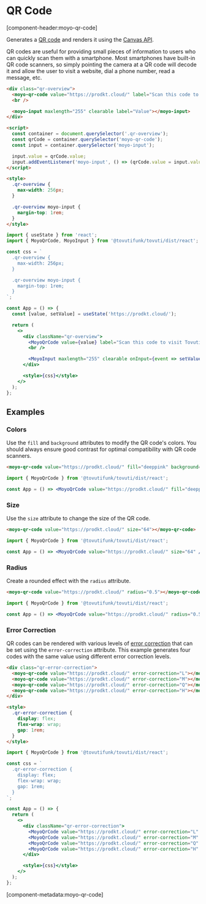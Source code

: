 # QR Code

[component-header:moyo-qr-code]

Generates a [QR code](https://www.qrcode.com/) and renders it using the [Canvas API](https://developer.mozilla.org/en-US/docs/Web/API/Canvas_API).

QR codes are useful for providing small pieces of information to users who can quickly scan them with a smartphone. Most smartphones have built-in QR code scanners, so simply pointing the camera at a QR code will decode it and allow the user to visit a website, dial a phone number, read a message, etc.

```html preview
<div class="qr-overview">
  <moyo-qr-code value="https://prodkt.cloud/" label="Scan this code to visit Tovuti on the web!"></moyo-qr-code>
  <br />

  <moyo-input maxlength="255" clearable label="Value"></moyo-input>
</div>

<script>
  const container = document.querySelector('.qr-overview');
  const qrCode = container.querySelector('moyo-qr-code');
  const input = container.querySelector('moyo-input');

  input.value = qrCode.value;
  input.addEventListener('moyo-input', () => (qrCode.value = input.value));
</script>

<style>
  .qr-overview {
    max-width: 256px;
  }

  .qr-overview moyo-input {
    margin-top: 1rem;
  }
</style>
```

```jsx react
import { useState } from 'react';
import { MoyoQrCode, MoyoInput } from '@tovutifunk/tovuti/dist/react';

const css = `
  .qr-overview {
    max-width: 256px;
  }

  .qr-overview moyo-input {
    margin-top: 1rem;
  }
`;

const App = () => {
  const [value, setValue] = useState('https://prodkt.cloud/');

  return (
    <>
      <div className="qr-overview">
        <MoyoQrCode value={value} label="Scan this code to visit Tovuti on the web!" />
        <br />

        <MoyoInput maxlength="255" clearable onInput={event => setValue(event.target.value)} />
      </div>

      <style>{css}</style>
    </>
  );
};
```

## Examples

### Colors

Use the `fill` and `background` attributes to modify the QR code's colors. You should always ensure good contrast for optimal compatibility with QR code scanners.

```html preview
<moyo-qr-code value="https://prodkt.cloud/" fill="deeppink" background="white"></moyo-qr-code>
```

```jsx react
import { MoyoQrCode } from '@tovutifunk/tovuti/dist/react';

const App = () => <MoyoQrCode value="https://prodkt.cloud/" fill="deeppink" background="white" />;
```

### Size

Use the `size` attribute to change the size of the QR code.

```html preview
<moyo-qr-code value="https://prodkt.cloud/" size="64"></moyo-qr-code>
```

```jsx react
import { MoyoQrCode } from '@tovutifunk/tovuti/dist/react';

const App = () => <MoyoQrCode value="https://prodkt.cloud/" size="64" />;
```

### Radius

Create a rounded effect with the `radius` attribute.

```html preview
<moyo-qr-code value="https://prodkt.cloud/" radius="0.5"></moyo-qr-code>
```

```jsx react
import { MoyoQrCode } from '@tovutifunk/tovuti/dist/react';

const App = () => <MoyoQrCode value="https://prodkt.cloud/" radius="0.5" />;
```

### Error Correction

QR codes can be rendered with various levels of [error correction](https://www.qrcode.com/en/about/error_correction.html) that can be set using the `error-correction` attribute. This example generates four codes with the same value using different error correction levels.

```html preview
<div class="qr-error-correction">
  <moyo-qr-code value="https://prodkt.cloud/" error-correction="L"></moyo-qr-code>
  <moyo-qr-code value="https://prodkt.cloud/" error-correction="M"></moyo-qr-code>
  <moyo-qr-code value="https://prodkt.cloud/" error-correction="Q"></moyo-qr-code>
  <moyo-qr-code value="https://prodkt.cloud/" error-correction="H"></moyo-qr-code>
</div>

<style>
  .qr-error-correction {
    display: flex;
    flex-wrap: wrap;
    gap: 1rem;
  }
</style>
```

```jsx react
import { MoyoQrCode } from '@tovutifunk/tovuti/dist/react';

const css = `
  .qr-error-correction {
    display: flex;
    flex-wrap: wrap;
    gap: 1rem;
  }
`;

const App = () => {
  return (
    <>
      <div className="qr-error-correction">
        <MoyoQrCode value="https://prodkt.cloud/" error-correction="L" />
        <MoyoQrCode value="https://prodkt.cloud/" error-correction="M" />
        <MoyoQrCode value="https://prodkt.cloud/" error-correction="Q" />
        <MoyoQrCode value="https://prodkt.cloud/" error-correction="H" />
      </div>

      <style>{css}</style>
    </>
  );
};
```

[component-metadata:moyo-qr-code]
